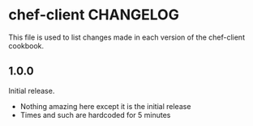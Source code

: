 # chef-client CHANGELOG

This file is used to list changes made in each version of the chef-client cookbook.

## 1.0.0

Initial release.

- Nothing amazing here except it is the initial release
- Times and such are hardcoded for 5 minutes